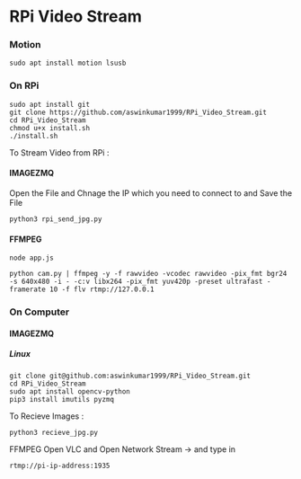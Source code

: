 # RPi Video Stream
### Motion
`sudo apt install motion lsusb`

### On RPi
```
sudo apt install git
git clone https://github.com/aswinkumar1999/RPi_Video_Stream.git
cd RPi_Video_Stream
chmod u+x install.sh
./install.sh
```
To Stream Video from RPi :

#### IMAGEZMQ
Open the File and Chnage the IP which you need to connect to and Save the File

`python3 rpi_send_jpg.py`

#### FFMPEG
`node app.js`
```
python cam.py | ffmpeg -y -f rawvideo -vcodec rawvideo -pix_fmt bgr24 -s 640x480 -i - -c:v libx264 -pix_fmt yuv420p -preset ultrafast -framerate 10 -f flv rtmp://127.0.0.1
```
### On Computer
#### IMAGEZMQ
##### Linux
```
git clone git@github.com:aswinkumar1999/RPi_Video_Stream.git
cd RPi_Video_Stream
sudo apt install opencv-python
pip3 install imutils pyzmq
```
To Recieve Images :
```
python3 recieve_jpg.py
```
FFMPEG
Open VLC and Open Network Stream -> and type in

`rtmp://pi-ip-address:1935`
